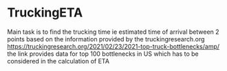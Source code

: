 # TruckingETA
Main task is to find the trucking time ie estimated time of arrival between 2 points based on the information provided by the truckingresearch.org 
https://truckingresearch.org/2021/02/23/2021-top-truck-bottlenecks/amp/
the link provides data for top 100 bottlenecks in US which has to be considered in the calculation of ETA

